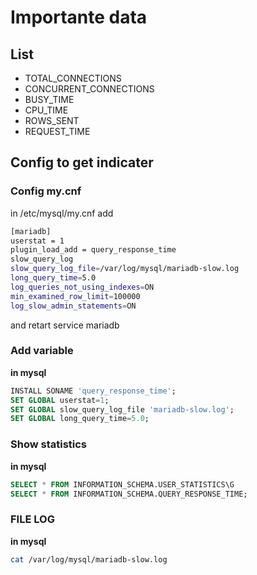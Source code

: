 # Importante data

## List
- TOTAL_CONNECTIONS
- CONCURRENT_CONNECTIONS
- BUSY_TIME
- CPU_TIME
- ROWS_SENT
- REQUEST_TIME

## Config to get indicater


### Config my.cnf

in /etc/mysql/my.cnf
add

```bash
[mariadb]
userstat = 1
plugin_load_add = query_response_time
slow_query_log
slow_query_log_file=/var/log/mysql/mariadb-slow.log
long_query_time=5.0
log_queries_not_using_indexes=ON
min_examined_row_limit=100000
log_slow_admin_statements=ON
```
 and retart service mariadb

### Add variable
__in mysql__

```sql
INSTALL SONAME 'query_response_time';
SET GLOBAL userstat=1;
SET GLOBAL slow_query_log_file 'mariadb-slow.log';
SET GLOBAL long_query_time=5.0;
```


### Show statistics

__in mysql__

```sql
SELECT * FROM INFORMATION_SCHEMA.USER_STATISTICS\G
SELECT * FROM INFORMATION_SCHEMA.QUERY_RESPONSE_TIME;
```


### FILE LOG

__in mysql__

```bash
cat /var/log/mysql/mariadb-slow.log
```
